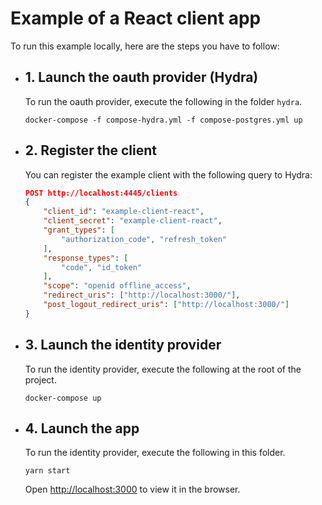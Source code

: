 # Example of a React client app

To run this example locally, here are the steps you have to follow:

- ## 1. Launch the oauth provider (Hydra)

    To run the oauth provider, execute the following in the folder `hydra`.

    ```
    docker-compose -f compose-hydra.yml -f compose-postgres.yml up
    ```

- ## 2. Register the client

    You can register the example client with the following query to Hydra:

    ```json
    POST http://localhost:4445/clients
    {
        "client_id": "example-client-react",
        "client_secret": "example-client-react",
        "grant_types": [
            "authorization_code", "refresh_token"
        ],
        "response_types": [
            "code", "id_token"
        ],
        "scope": "openid offline_access",
        "redirect_uris": ["http://localhost:3000/"],
        "post_logout_redirect_uris": ["http://localhost:3000/"]
    }
    ```
- ## 3. Launch the identity provider

    To run the identity provider, execute the following at the root of the project.

    ```
    docker-compose up
    ```

- ## 4. Launch the app

    To run the identity provider, execute the following in this folder.

    ```
    yarn start
    ```

    Open [http://localhost:3000](http://localhost:3000) to view it in the browser.
